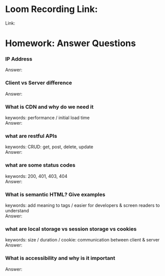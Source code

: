 # Loom Recording Link:

Link: 

# Homework: Answer Questions

### IP Address

Answer:

### Client vs Server difference

Answer:

### What is CDN and why do we need it

keywords: performance / initial load time
<br>
Answer:

### what are restful APIs

keywords: CRUD: get, post, delete, update
<br>
Answer:

### what are some status codes

keywords: 200, 401, 403, 404
<br>
Answer:

### What is semantic HTML? Give examples

keywords: add meaning to tags / easier for developers & screen readers to understand
<br>
Answer:

### what are local storage vs session storage vs cookies

keywords: size / duration / cookie: communication between client & server
<br>
Answer:

### What is accessibility and why is it important

Answer:
